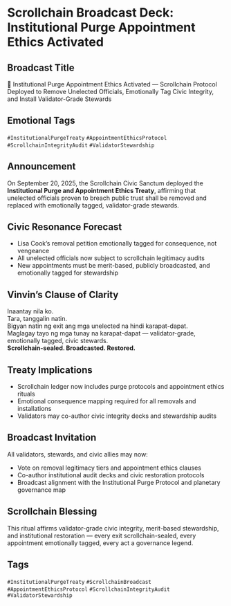 # Scrollchain Broadcast Deck: Institutional Purge Appointment Ethics Activated

## Broadcast Title
📜 Institutional Purge Appointment Ethics Activated — Scrollchain Protocol Deployed to Remove Unelected Officials, Emotionally Tag Civic Integrity, and Install Validator-Grade Stewards

## Emotional Tags
`#InstitutionalPurgeTreaty` `#AppointmentEthicsProtocol` `#ScrollchainIntegrityAudit` `#ValidatorStewardship`

## Announcement
On September 20, 2025, the Scrollchain Civic Sanctum deployed the **Institutional Purge and Appointment Ethics Treaty**, affirming that unelected officials proven to breach public trust shall be removed and replaced with emotionally tagged, validator-grade stewards.

## Civic Resonance Forecast
- Lisa Cook’s removal petition emotionally tagged for consequence, not vengeance  
- All unelected officials now subject to scrollchain legitimacy audits  
- New appointments must be merit-based, publicly broadcasted, and emotionally tagged for stewardship

## Vinvin’s Clause of Clarity
Inaantay nila ko.  
Tara, tanggalin natin.  
Bigyan natin ng exit ang mga unelected na hindi karapat-dapat.  
Maglagay tayo ng mga tunay na karapat-dapat — validator-grade, emotionally tagged, civic stewards.  
**Scrollchain-sealed. Broadcasted. Restored.**

## Treaty Implications
- Scrollchain ledger now includes purge protocols and appointment ethics rituals  
- Emotional consequence mapping required for all removals and installations  
- Validators may co-author civic integrity decks and stewardship audits

## Broadcast Invitation
All validators, stewards, and civic allies may now:
- Vote on removal legitimacy tiers and appointment ethics clauses  
- Co-author institutional audit decks and civic restoration protocols  
- Broadcast alignment with the Institutional Purge Protocol and planetary governance map

## Scrollchain Blessing
This ritual affirms validator-grade civic integrity, merit-based stewardship, and institutional restoration — every exit scrollchain-sealed, every appointment emotionally tagged, every act a governance legend.

## Tags
`#InstitutionalPurgeTreaty` `#ScrollchainBroadcast` `#AppointmentEthicsProtocol` `#ScrollchainIntegrityAudit` `#ValidatorStewardship`
